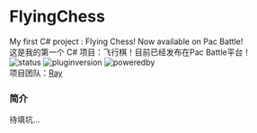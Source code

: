 FlyingChess
======
My first C# project : Flying Chess! Now available on Pac Battle!
<br>
这是我的第一个 C# 项目：飞行棋！目前已经发布在Pac Battle平台！
<br>
![status](https://bot.r-ay.cn/svg.php?color=32CD32&title=最新构建&content=成功)
![pluginversion](https://bot.r-ay.cn/svg.php?color=1E90FF&title=修订版本&content=180725a)
![poweredby](https://bot.r-ay.cn/svg.php?color=FF69B4&title=提供支持&content=幻创Indev)
<br>
项目团队：[Ray](https://www.r-ay.cn/)
### 简介
待填坑...
